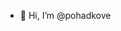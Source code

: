- 👋 Hi, I’m @pohadkove

                     
<!---
pohadkove/pohadkove is a ✨ special ✨ repository because its `README.md` (this file) appears on your GitHub profile.
You can click the Preview link to take a look at your changes.
--->
